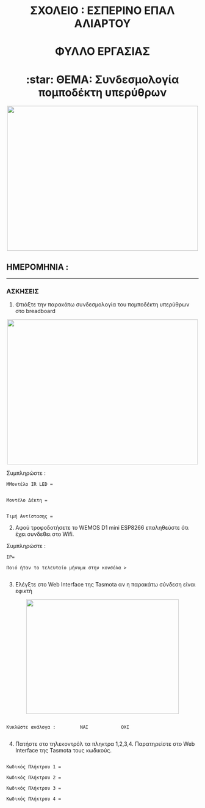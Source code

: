 <!-- title only -->
<h1 align="center"> ΣΧΟΛΕΙΟ :  ΕΣΠΕΡΙΝΟ ΕΠΑΛ ΑΛΙΑΡΤΟΥ </h1>

<!-- title with div -->
<div align="center"> <h1 align="center"> ΦΥΛΛΟ ΕΡΓΑΣΙΑΣ</h1> </div>

<div align="center"> <h1> :star:   ΘΕΜΑ: Συνδεσμολογία πομποδέκτη υπερύθρων </h1>  </div>

<p align="center"><img width=500 height=380 src="https://tasmota.github.io/docs/_media/irremote-sheme.jpg"></p>

## ΗΜΕΡΟΜΗΝΙΑ :

---






### ΑΣΚΗΣΕΙΣ
 

  1. Φτιάξτε την παρακάτω συνδεσμολογία του πομποδέκτη υπερύθρων στο breadboard

<p align="center"><img width=500 height=380 src="https://1.bp.blogspot.com/-H6KzfWzBnl8/XIQRY19noEI/AAAAAAABjvg/UyPF9Tc3gPkW2X8pP2MfA38nGonQxEwegCLcBGAs/s1600/ir.png"></p>

Συμπληρώστε :

```
MΜοντέλο IR LED =


Μοντέλο Δέκτη =


Τιμή Αντίστασης =

```


2. Αφού τροφοδοτήσετε το  WEMOS D1 mini ESP8266 επαληθεύστε ότι έχει συνδεθει στο Wifi.


Συμπληρώστε :

```
ΙΡ= 

Ποιό ήταν το τελευταίο μήνυμα στην κονσόλα >


```



3. Ελέγξτε στο Web Interface της Tasmota αν η παρακάτω σύνδεση είναι εφικτή

<p align="center"><img width=400 height=300 src="https://user-images.githubusercontent.com/5904370/68167905-820b3e00-ff67-11e9-978f-d7108a179353.png"></p>


```

Κυκλώστε ανάλογα :         ΝΑΙ            ΟΧΙ


```
4. Πατήστε στο τηλεκοντρόλ τα πληκτρα 1,2,3,4. Παρατηρείστε στο  Web Interface της Tasmota τους κωδικούς.

```

Κωδικός Πλήκτρου 1 = 

Κωδικός Πλήκτρου 2 = 

Κωδικός Πλήκτρου 3 = 

Κωδικός Πλήκτρου 4 = 

```
